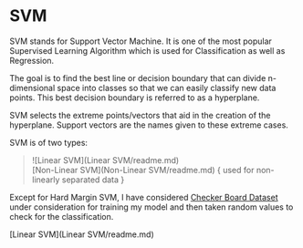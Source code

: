 # SVM

SVM stands for Support Vector Machine. It is one of the most popular Supervised Learning Algorithm which is used for Classification as well as Regression.

The goal is to find the best line or decision boundary that can divide n-dimensional space into classes so that we can easily classify new data points.
This best decision boundary is referred to as a hyperplane.

SVM selects the extreme points/vectors that aid in the creation of the hyperplane. Support vectors are the names given to these extreme cases.

SVM is of two types:
> ![Linear SVM](Linear SVM/readme.md)  
> [Non-Linear SVM](Non-Linear SVM/readme.md)    { used for non-linearly separated data }

Except for Hard Margin SVM, I have considered [Checker Board Dataset](DataSets/Readme.md) under consideration for training my model and then taken random values to check for the classification.

[Linear SVM](Linear SVM/readme.md)

